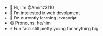 - 👋 Hi, I’m @Amir123110
- 👀 I’m interested in web devolpment
- 🌱 I’m currently learning javascript
- 😄 Pronouns: he/him
- ⚡ Fun fact: still pretty young for anything big
